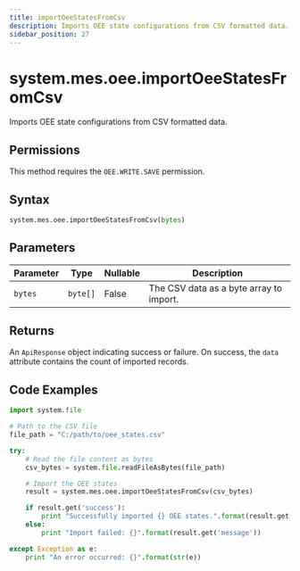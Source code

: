 ```yaml
---
title: importOeeStatesFromCsv
description: Imports OEE state configurations from CSV formatted data.
sidebar_position: 27
---
```


# system.mes.oee.importOeeStatesFromCsv

Imports OEE state configurations from CSV formatted data.

## Permissions

This method requires the `OEE.WRITE.SAVE` permission.

## Syntax

```python
system.mes.oee.importOeeStatesFromCsv(bytes)
```

## Parameters

| Parameter | Type     | Nullable | Description                             |
| --------- | -------- | -------- | --------------------------------------- |
| `bytes`   | `byte[]` | False    | The CSV data as a byte array to import. |

## Returns

An `ApiResponse` object indicating success or failure. On success, the `data` attribute contains the count of imported records.

## Code Examples

```python
import system.file

# Path to the CSV file
file_path = "C:/path/to/oee_states.csv"

try:
    # Read the file content as bytes
    csv_bytes = system.file.readFileAsBytes(file_path)

    # Import the OEE states
    result = system.mes.oee.importOeeStatesFromCsv(csv_bytes)

    if result.get('success'):
        print "Successfully imported {} OEE states.".format(result.get('data'))
    else:
        print "Import failed: {}".format(result.get('message'))

except Exception as e:
    print "An error occurred: {}".format(str(e))
```
